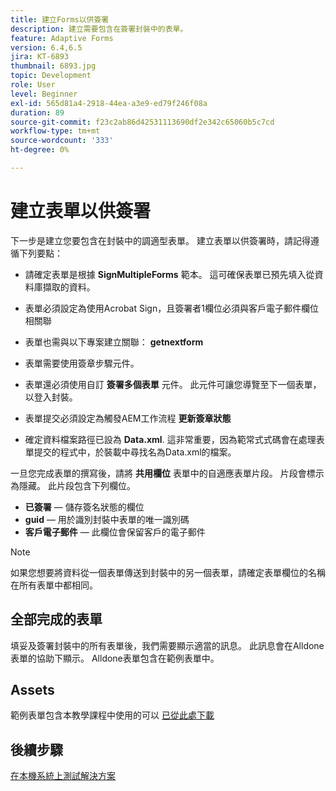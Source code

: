 ```yaml
---
title: 建立Forms以供簽署
description: 建立需要包含在簽署封裝中的表單。
feature: Adaptive Forms
version: 6.4,6.5
jira: KT-6893
thumbnail: 6893.jpg
topic: Development
role: User
level: Beginner
exl-id: 565d81a4-2918-44ea-a3e9-ed79f246f08a
duration: 89
source-git-commit: f23c2ab86d42531113690df2e342c65060b5c7cd
workflow-type: tm+mt
source-wordcount: '333'
ht-degree: 0%

---
```


# 建立表單以供簽署

下一步是建立您要包含在封裝中的調適型表單。 建立表單以供簽署時，請記得遵循下列要點：

* 請確定表單是根據 **SignMultipleForms** 範本。 這可確保表單已預先填入從資料庫擷取的資料。

* 表單必須設定為使用Acrobat Sign，且簽署者1欄位必須與客戶電子郵件欄位相關聯
* 表單也需與以下專案建立關聯： **getnextform**
* 表單需要使用簽章步驟元件。
* 表單還必須使用自訂 **簽署多個表單** 元件。 此元件可讓您導覽至下一個表單，以登入封裝。
* 表單提交必須設定為觸發AEM工作流程 **更新簽章狀態**
* 確定資料檔案路徑已設為 **Data.xml**. 這非常重要，因為範常式式碼會在處理表單提交的程式中，於裝載中尋找名為Data.xml的檔案。

一旦您完成表單的撰寫後，請將 **共用欄位** 表單中的自適應表單片段。 片段會標示為隱藏。 此片段包含下列欄位。

* **已簽署**  — 儲存簽名狀態的欄位
* **guid**  — 用於識別封裝中表單的唯一識別碼
* **客戶電子郵件**  — 此欄位會保留客戶的電子郵件



>[!NOTE]
>如果您想要將資料從一個表單傳送到封裝中的另一個表單，請確定表單欄位的名稱在所有表單中都相同。

## 全部完成的表單

填妥及簽署封裝中的所有表單後，我們需要顯示適當的訊息。 此訊息會在Alldone表單的協助下顯示。 Alldone表單包含在範例表單中。

## Assets

範例表單包含本教學課程中使用的可以 [已從此處下載](assets/forms-for-signing.zip)

## 後續步驟

[在本機系統上測試解決方案](./testing-and-trouble-shooting.md)
